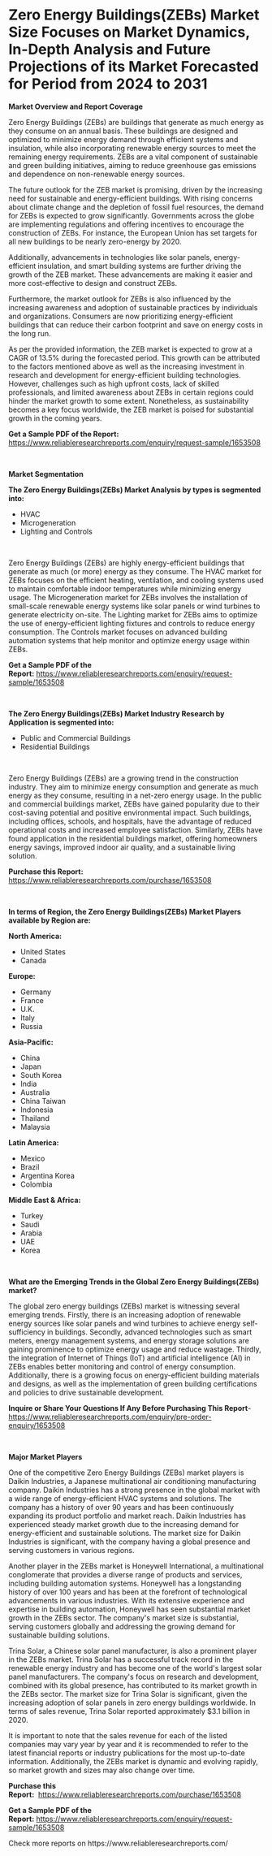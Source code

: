 <p><h1>Zero Energy Buildings(ZEBs) Market Size Focuses on Market Dynamics, In-Depth Analysis and Future Projections of its Market Forecasted for Period from 2024 to 2031</h1></p><p><strong>Market Overview and Report Coverage</strong></p>
<p><p>Zero Energy Buildings (ZEBs) are buildings that generate as much energy as they consume on an annual basis. These buildings are designed and optimized to minimize energy demand through efficient systems and insulation, while also incorporating renewable energy sources to meet the remaining energy requirements. ZEBs are a vital component of sustainable and green building initiatives, aiming to reduce greenhouse gas emissions and dependence on non-renewable energy sources.</p><p>The future outlook for the ZEB market is promising, driven by the increasing need for sustainable and energy-efficient buildings. With rising concerns about climate change and the depletion of fossil fuel resources, the demand for ZEBs is expected to grow significantly. Governments across the globe are implementing regulations and offering incentives to encourage the construction of ZEBs. For instance, the European Union has set targets for all new buildings to be nearly zero-energy by 2020.</p><p>Additionally, advancements in technologies like solar panels, energy-efficient insulation, and smart building systems are further driving the growth of the ZEB market. These advancements are making it easier and more cost-effective to design and construct ZEBs.</p><p>Furthermore, the market outlook for ZEBs is also influenced by the increasing awareness and adoption of sustainable practices by individuals and organizations. Consumers are now prioritizing energy-efficient buildings that can reduce their carbon footprint and save on energy costs in the long run.</p><p>As per the provided information, the ZEB market is expected to grow at a CAGR of 13.5% during the forecasted period. This growth can be attributed to the factors mentioned above as well as the increasing investment in research and development for energy-efficient building technologies. However, challenges such as high upfront costs, lack of skilled professionals, and limited awareness about ZEBs in certain regions could hinder the market growth to some extent. Nonetheless, as sustainability becomes a key focus worldwide, the ZEB market is poised for substantial growth in the coming years.</p></p>
<p><strong>Get a Sample PDF of the Report:</strong> <a href="https://www.reliableresearchreports.com/enquiry/request-sample/1653508">https://www.reliableresearchreports.com/enquiry/request-sample/1653508</a></p>
<p>&nbsp;</p>
<p><strong>Market Segmentation</strong></p>
<p><strong>The Zero Energy Buildings(ZEBs) Market Analysis by types is segmented into:</strong></p>
<p><ul><li>HVAC</li><li>Microgeneration</li><li>Lighting and Controls</li></ul></p>
<p>&nbsp;</p>
<p><p>Zero Energy Buildings (ZEBs) are highly energy-efficient buildings that generate as much (or more) energy as they consume. The HVAC market for ZEBs focuses on the efficient heating, ventilation, and cooling systems used to maintain comfortable indoor temperatures while minimizing energy usage. The Microgeneration market for ZEBs involves the installation of small-scale renewable energy systems like solar panels or wind turbines to generate electricity on-site. The Lighting market for ZEBs aims to optimize the use of energy-efficient lighting fixtures and controls to reduce energy consumption. The Controls market focuses on advanced building automation systems that help monitor and optimize energy usage within ZEBs.</p></p>
<p><strong>Get a Sample PDF of the Report:</strong>&nbsp;<a href="https://www.reliableresearchreports.com/enquiry/request-sample/1653508">https://www.reliableresearchreports.com/enquiry/request-sample/1653508</a></p>
<p>&nbsp;</p>
<p><strong>The Zero Energy Buildings(ZEBs) Market Industry Research by Application is segmented into:</strong></p>
<p><ul><li>Public and Commercial Buildings</li><li>Residential Buildings</li></ul></p>
<p>&nbsp;</p>
<p><p>Zero Energy Buildings (ZEBs) are a growing trend in the construction industry. They aim to minimize energy consumption and generate as much energy as they consume, resulting in a net-zero energy usage. In the public and commercial buildings market, ZEBs have gained popularity due to their cost-saving potential and positive environmental impact. Such buildings, including offices, schools, and hospitals, have the advantage of reduced operational costs and increased employee satisfaction. Similarly, ZEBs have found application in the residential buildings market, offering homeowners energy savings, improved indoor air quality, and a sustainable living solution.</p></p>
<p><strong>Purchase this Report:</strong>&nbsp; <a href="https://www.reliableresearchreports.com/purchase/1653508">https://www.reliableresearchreports.com/purchase/1653508</a></p>
<p>&nbsp;</p>
<p><strong>In terms of Region, the Zero Energy Buildings(ZEBs) Market Players available by Region are:</strong></p>
<p>
    <p> <strong> North America: </strong>
        <ul>
            <li>United States</li>
            <li>Canada</li>
        </ul>
        </p> 
    <p> <strong> Europe: </strong>
        <ul>
            <li>Germany</li>
            <li>France</li>
            <li>U.K.</li>
            <li>Italy</li>
            <li>Russia</li>
        </ul>
        </p> 
    <p> <strong> Asia-Pacific: </strong>
        <ul>
            <li>China</li>
            <li>Japan</li>
            <li>South Korea</li>
            <li>India</li>
            <li>Australia</li>
            <li>China Taiwan</li>
            <li>Indonesia</li>
            <li>Thailand</li>
            <li>Malaysia</li>
        </ul>
        </p> 
    <p> <strong> Latin America: </strong>
        <ul>
            <li>Mexico</li>
            <li>Brazil</li>
            <li>Argentina Korea</li>
            <li>Colombia</li>
        </ul>
        </p> 
    <p> <strong> Middle East & Africa: </strong>
        <ul>
            <li>Turkey</li>
            <li>Saudi</li>
            <li>Arabia</li>
            <li>UAE</li>
            <li>Korea</li>
        </ul>
    </p>
    </p>
<p>&nbsp;</p>
<p><strong>What are the Emerging Trends in the Global Zero Energy Buildings(ZEBs) market?</strong></p>
<p><p>The global zero energy buildings (ZEBs) market is witnessing several emerging trends. Firstly, there is an increasing adoption of renewable energy sources like solar panels and wind turbines to achieve energy self-sufficiency in buildings. Secondly, advanced technologies such as smart meters, energy management systems, and energy storage solutions are gaining prominence to optimize energy usage and reduce wastage. Thirdly, the integration of Internet of Things (IoT) and artificial intelligence (AI) in ZEBs enables better monitoring and control of energy consumption. Additionally, there is a growing focus on energy-efficient building materials and designs, as well as the implementation of green building certifications and policies to drive sustainable development.</p></p>
<p><strong>Inquire or Share Your Questions If Any Before Purchasing This Report</strong>- <a href="https://www.reliableresearchreports.com/enquiry/pre-order-enquiry/1653508">https://www.reliableresearchreports.com/enquiry/pre-order-enquiry/1653508</a></p>
<p>&nbsp;</p>
<p><strong>Major Market Players</strong></p>
<p><p>One of the competitive Zero Energy Buildings (ZEBs) market players is Daikin Industries, a Japanese multinational air conditioning manufacturing company. Daikin Industries has a strong presence in the global market with a wide range of energy-efficient HVAC systems and solutions. The company has a history of over 90 years and has been continuously expanding its product portfolio and market reach. Daikin Industries has experienced steady market growth due to the increasing demand for energy-efficient and sustainable solutions. The market size for Daikin Industries is significant, with the company having a global presence and serving customers in various regions.</p><p>Another player in the ZEBs market is Honeywell International, a multinational conglomerate that provides a diverse range of products and services, including building automation systems. Honeywell has a longstanding history of over 100 years and has been at the forefront of technological advancements in various industries. With its extensive experience and expertise in building automation, Honeywell has seen substantial market growth in the ZEBs sector. The company's market size is substantial, serving customers globally and addressing the growing demand for sustainable building solutions.</p><p>Trina Solar, a Chinese solar panel manufacturer, is also a prominent player in the ZEBs market. Trina Solar has a successful track record in the renewable energy industry and has become one of the world's largest solar panel manufacturers. The company's focus on research and development, combined with its global presence, has contributed to its market growth in the ZEBs sector. The market size for Trina Solar is significant, given the increasing adoption of solar panels in zero energy buildings worldwide. In terms of sales revenue, Trina Solar reported approximately $3.1 billion in 2020.</p><p>It is important to note that the sales revenue for each of the listed companies may vary year by year and it is recommended to refer to the latest financial reports or industry publications for the most up-to-date information. Additionally, the ZEBs market is dynamic and evolving rapidly, so market growth and sizes may also change over time.</p></p>
<p><strong>Purchase this Report:</strong>&nbsp;&nbsp;<a href="https://www.reliableresearchreports.com/purchase/1653508">https://www.reliableresearchreports.com/purchase/1653508</a></p>
<p></p>
<p><strong>Get a Sample PDF of the Report:</strong>&nbsp;<a href="https://www.reliableresearchreports.com/enquiry/request-sample/1653508">https://www.reliableresearchreports.com/enquiry/request-sample/1653508</a></p>
<p>Check more reports on https://www.reliableresearchreports.com/</p>